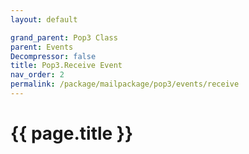 ```yaml
---
layout: default

grand_parent: Pop3 Class
parent: Events
Decompressor: false
title: Pop3.Receive Event
nav_order: 2
permalink: /package/mailpackage/pop3/events/receive
---
```

# {{ page.title }}